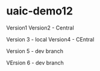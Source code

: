 # uaic-demo12

Version1
Version2 - Central

Version 3 - local
Version4 - CEntral

Version 5 - dev branch

VErsion 6 - dev branch
